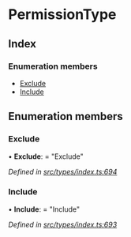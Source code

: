# PermissionType

## Index

### Enumeration members

* [Exclude](permissiontype.md#exclude)
* [Include](permissiontype.md#include)

## Enumeration members

### Exclude

• **Exclude**: = "Exclude"

_Defined in_ [_src/types/index.ts:694_](https://github.com/PolymathNetwork/polymesh-sdk/blob/56921667/src/types/index.ts#L694)

### Include

• **Include**: = "Include"

_Defined in_ [_src/types/index.ts:693_](https://github.com/PolymathNetwork/polymesh-sdk/blob/56921667/src/types/index.ts#L693)

